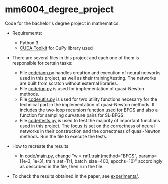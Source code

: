# mm6004_degree_project

Code for the bachelor's degree project in mathematics.

* Requirements:
  * Python 3
  * [CUDA Toolkit](https://developer.nvidia.com/cuda-downloads) for CuPy library used

* There are several files in this project and each one of them is responsible for certain tasks:
  * File [code/ann.py](code/ann.py) handles
    creation and execution of neural networks used in this project, as well as their training/testing.
    The networks are built from scratch without external libraries.
  * File [code/qn.py](code/qn.py) is used
    for implementation of quasi-Newton methods.
  * File [code/utils.py](code/utils.py) is
    used for two utility functions necesarry for the technical part in the implementation of
    quasi-Newton methods. It includes the two-loop recursion function used for BFGS and also a function
    for sampling curvature pairs for SL-BFGS.
  * File [code/tests.py](code/tests.py) is used
    to test the majority of important functions used in this project. The focus is set on the correctness of
    neural networks in their construction and the correctness of quasi-Newton methods. Run the file to
    execute the tests.
    
* How to recreate the results:
  * In [code/main.py](code/main.py), change
    "w = nn1.train(method="BFGS", params=[1e-3, 1e-3], train_set=Tr1, batch_size=400, epochs=10)" accordingly
    as described in the file, then run the file.

* To check the results obtained in the paper, see
  [experiments/](experiments).
